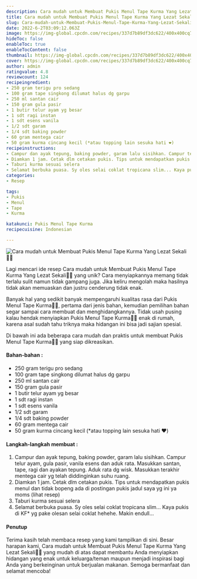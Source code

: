 ```yaml
---
description: Cara mudah untuk Membuat Pukis Menul Tape Kurma Yang Lezat Sekali"
title: Cara mudah untuk Membuat Pukis Menul Tape Kurma Yang Lezat Sekali
slug: Cara-mudah-untuk-Membuat-Pukis-Menul-Tape-Kurma-Yang-Lezat-Sekali
date: 2022-6-2T03:09:12.063Z
image: https://img-global.cpcdn.com/recipes/337d7b89df3dc622/400x400cq70/photo.jpg
hideToc: false
enableToc: true
enableTocContent: false
thumbnail: https://img-global.cpcdn.com/recipes/337d7b89df3dc622/400x400cq70/photo.jpg
cover: https://img-global.cpcdn.com/recipes/337d7b89df3dc622/400x400cq70/photo.jpg
author: admin
ratingvalue: 4.8
reviewcount: 124
recipeingredient:
- 250 gram terigu pro sedang
- 100 gram tape singkong dilumat halus dg garpu
- 250 ml santan cair
- 150 gram gula pasir
- 1 butir telur ayam yg besar
- 1 sdt ragi instan
- 1 sdt esens vanila
- 1/2 sdt garam
- 1/4 sdt baking powder
- 60 gram mentega cair
- 50 gram kurma cincang kecil (*atau topping lain sesuka hati ❤️)
recipeinstructions:
- Campur dan ayak tepung, baking powder, garam lalu sisihkan. Campur telur ayam, gula pasir, vanila esens dan aduk rata. Masukkan santan, tape, ragi dan ayakan tepung. Aduk rata dg wisk. Masukkan terakhir mentega cair yg telah diddinginkan suhu ruang.
- Diamkan 1 jam. Cetak dlm cetakan pukis. Tips untuk mendapatkan pukis menul dan tidak bopeng ada di postingan pukis jadul saya yg ini ya moms (lihat resep)
- Taburi kurma sesuai selera
- Selamat berbuka puasa. Sy oles selai coklat tropicana slim... Kaya pukis di KF* yg pake olesan selai coklat hehehe. Makin endull...
categories:
- Resep

tags:
- Pukis
- Menul
- Tape
- Kurma

katakunci: Pukis Menul Tape Kurma
recipecuisine: Indonesian

---
```


![Cara mudah untuk Membuat Pukis Menul Tape Kurma Yang Lezat Sekali👩‍🍳](https://img-global.cpcdn.com/recipes/337d7b89df3dc622/400x400cq70/photo.jpg)

Lagi mencari ide resep Cara mudah untuk Membuat Pukis Menul Tape Kurma Yang Lezat Sekali👩‍🍳 yang unik? Cara menyiapkannya memang tidak terlalu sulit namun tidak gampang juga. Jika keliru mengolah maka hasilnya tidak akan memuaskan dan justru cenderung tidak enak.

Banyak hal yang sedikit banyak mempengaruhi kualitas rasa dari Pukis Menul Tape Kurma👩‍🍳, pertama dari jenis bahan, kemudian pemilihan bahan segar sampai cara membuat dan menghidangkannya. Tidak usah pusing kalau hendak menyiapkan Pukis Menul Tape Kurma👩‍🍳 enak di rumah, karena asal sudah tahu triknya maka hidangan ini bisa jadi sajian spesial.

Di bawah ini ada beberapa cara mudah dan praktis untuk membuat Pukis Menul Tape Kurma👩‍🍳 yang siap dikreasikan.

<!--inarticleads1-->

#### Bahan-bahan :

- 250 gram terigu pro sedang
- 100 gram tape singkong dilumat halus dg garpu
- 250 ml santan cair
- 150 gram gula pasir
- 1 butir telur ayam yg besar
- 1 sdt ragi instan
- 1 sdt esens vanila
- 1/2 sdt garam
- 1/4 sdt baking powder
- 60 gram mentega cair
- 50 gram kurma cincang kecil (*atau topping lain sesuka hati ❤️)

<!--inarticleads2-->

#### Langkah-langkah membuat :

1. Campur dan ayak tepung, baking powder, garam lalu sisihkan. Campur telur ayam, gula pasir, vanila esens dan aduk rata. Masukkan santan, tape, ragi dan ayakan tepung. Aduk rata dg wisk. Masukkan terakhir mentega cair yg telah diddinginkan suhu ruang.
1. Diamkan 1 jam. Cetak dlm cetakan pukis. Tips untuk mendapatkan pukis menul dan tidak bopeng ada di postingan pukis jadul saya yg ini ya moms (lihat resep)
1. Taburi kurma sesuai selera
1. Selamat berbuka puasa. Sy oles selai coklat tropicana slim... Kaya pukis di KF* yg pake olesan selai coklat hehehe. Makin endull...

#### Penutup

Terima kasih telah membaca resep yang kami tampilkan di sini. Besar harapan kami, Cara mudah untuk Membuat Pukis Menul Tape Kurma Yang Lezat Sekali👩‍🍳 yang mudah di atas dapat membantu Anda menyiapkan hidangan yang enak untuk keluarga/teman maupun menjadi inspirasi bagi Anda yang berkeinginan untuk berjualan makanan. Semoga bermanfaat dan selamat mencoba!
